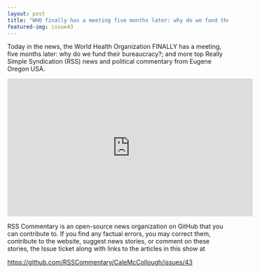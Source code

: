 ```yaml
---
layout: post
title: "WHO finally has a meeting five months later: why do we fund their bureaucracy?"
featured-img: issue43
---
```


Today in the news, the World Health Organization FINALLY has a meeting, five months later: why do we fund their bureaucracy?; and more top Really Simple Syndication (RSS) news and political commentary from Eugene Oregon USA.

<iframe width="560" height="315" src="https://www.youtube.com/embed/smrpmJdDBKg" frameborder="0" allow="accelerometer; autoplay; encrypted-media; gyroscope; picture-in-picture" allowfullscreen></iframe>

RSS Commentary is an open-source news organization on GitHub that you can contribute to. If you find any factual errors, you may correct them, contribute to the website, suggest news stories, or comment on these stories, the Issue ticket along with links to the articles in this show at 

<https://github.com/RSSCommentary/CaleMcCollough/issues/43>
